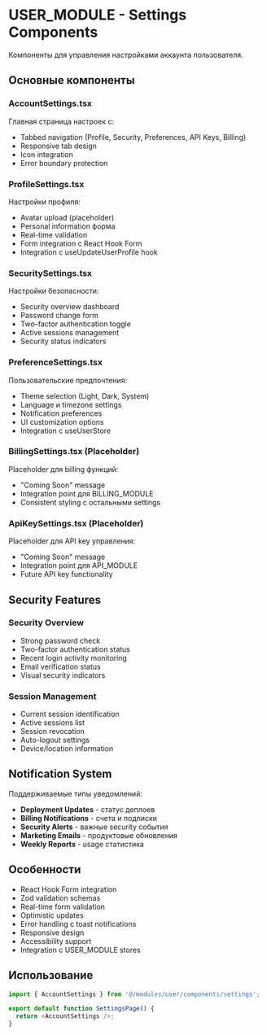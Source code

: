 # USER_MODULE - Settings Components

Компоненты для управления настройками аккаунта пользователя.

## Основные компоненты

### AccountSettings.tsx
Главная страница настроек с:
- Tabbed navigation (Profile, Security, Preferences, API Keys, Billing)
- Responsive tab design
- Icon integration
- Error boundary protection

### ProfileSettings.tsx
Настройки профиля:
- Avatar upload (placeholder)
- Personal information форма
- Real-time validation
- Form integration с React Hook Form
- Integration с useUpdateUserProfile hook

### SecuritySettings.tsx
Настройки безопасности:
- Security overview dashboard
- Password change form
- Two-factor authentication toggle
- Active sessions management
- Security status indicators

### PreferenceSettings.tsx
Пользовательские предпочтения:
- Theme selection (Light, Dark, System)
- Language и timezone settings
- Notification preferences
- UI customization options
- Integration с useUserStore

### BillingSettings.tsx (Placeholder)
Placeholder для billing функций:
- "Coming Soon" message
- Integration point для BILLING_MODULE
- Consistent styling с остальными settings

### ApiKeySettings.tsx (Placeholder)
Placeholder для API key управления:
- "Coming Soon" message  
- Integration point для API_MODULE
- Future API key functionality

## Security Features

### Security Overview
- Strong password check
- Two-factor authentication status
- Recent login activity monitoring
- Email verification status
- Visual security indicators

### Session Management
- Current session identification
- Active sessions list
- Session revocation
- Auto-logout settings
- Device/location information

## Notification System

Поддерживаемые типы уведомлений:
- **Deployment Updates** - статус деплоев
- **Billing Notifications** - счета и подписки
- **Security Alerts** - важные security события
- **Marketing Emails** - продуктовые обновления
- **Weekly Reports** - usage статистика

## Особенности

- React Hook Form integration
- Zod validation schemas
- Real-time form validation
- Optimistic updates
- Error handling с toast notifications
- Responsive design
- Accessibility support
- Integration с USER_MODULE stores

## Использование

```typescript
import { AccountSettings } from '@/modules/user/components/settings';

export default function SettingsPage() {
  return <AccountSettings />;
}
```